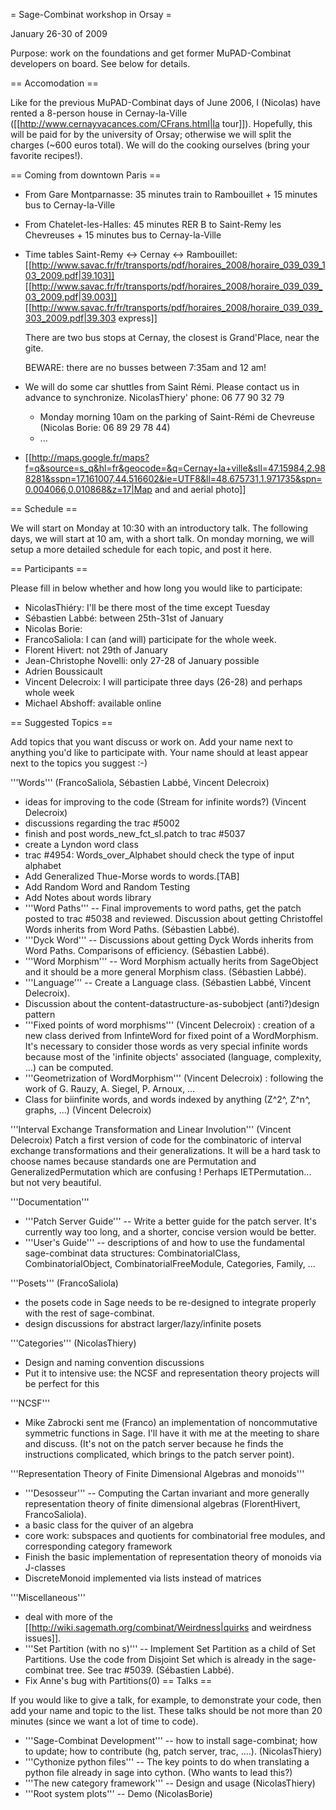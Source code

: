 = Sage-Combinat workshop in Orsay =

January 26-30 of 2009

Purpose: work on the foundations and get former MuPAD-Combinat developers on board. See below for details.

== Accomodation ==

Like for the previous MuPAD-Combinat days of June 2006, I (Nicolas) have rented a 8-person house in Cernay-la-Ville
([[http://www.cernayvacances.com/CFrans.html|la tour]]). Hopefully, this will be paid for by the university of Orsay; otherwise we will split the charges (~600 euros total). We will do the cooking ourselves (bring your favorite recipes!).

== Coming from downtown Paris ==

 * From Gare Montparnasse: 35 minutes train to Rambouillet + 15 minutes bus to Cernay-la-Ville
 * From Chatelet-les-Halles: 45 minutes RER B to Saint-Remy les Chevreuses + 15 minutes bus to Cernay-la-Ville

 * Time tables Saint-Remy <-> Cernay <-> Rambouillet:
   [[http://www.savac.fr/fr/transports/pdf/horaires_2008/horaire_039_039_103_2009.pdf|39.103]]
   [[http://www.savac.fr/fr/transports/pdf/horaires_2008/horaire_039_039_03_2009.pdf|39.003]]
   [[http://www.savac.fr/fr/transports/pdf/horaires_2008/horaire_039_039_303_2009.pdf|39.303 express]]

   There are two bus stops at Cernay, the closest is Grand'Place, near the gite.

   BEWARE: there are no busses between 7:35am and 12 am!

 * We will do some car shuttles from Saint Rémi. Please contact us in advance to synchronize. NicolasThiery' phone: 06 77 90 32 79
    * Monday morning 10am on the parking of Saint-Rémi de Chevreuse (Nicolas Borie: 06 89 29 78 44)
    * ...

 * [[http://maps.google.fr/maps?f=q&source=s_q&hl=fr&geocode=&q=Cernay+la+ville&sll=47.15984,2.988281&sspn=17.161007,44.516602&ie=UTF8&ll=48.675731,1.971735&spn=0.004066,0.010868&z=17|Map and and aerial photo]]

== Schedule ==

We will start on Monday at 10:30 with an introductory talk. The following days, we will start at 10 am, with a short talk. On monday morning, we will setup a more detailed schedule for each topic, and post it here. 

== Participants ==

Please fill in below whether and how long you would like to participate:

 * NicolasThiéry: I'll be there most of the time except Tuesday
 * Sébastien Labbé: between 25th-31st of January
 * Nicolas Borie:
 * FrancoSaliola: I can (and will) participate for the whole week.
 * Florent Hivert: not 29th of January
 * Jean-Christophe Novelli: only 27-28 of January possible
 * Adrien Boussicault
 * Vincent Delecroix: I will participate three days (26-28) and perhaps whole week
 * Michael Abshoff: available online

== Suggested Topics ==

Add topics that you want discuss or work on. Add your name next to anything you'd like to participate with. Your name should at least appear next to the topics you suggest :-)

'''Words''' (FrancoSaliola, Sébastien Labbé, Vincent Delecroix)
 * ideas for improving to the code (Stream for infinite words?) (Vincent Delecroix)
 * discussions regarding the trac #5002
 * finish and post words_new_fct_sl.patch to trac #5037
 * create a Lyndon word class
 * trac #4954: Words_over_Alphabet should check the type of input alphabet
 * Add Generalized Thue-Morse words to words.[TAB]
 * Add Random Word and Random Testing
 * Add Notes about words library
 * '''Word Paths''' -- Final improvements to word paths, get the patch posted to trac #5038 and reviewed. Discussion about getting Christoffel Words inherits from Word Paths. (Sébastien Labbé).
 * '''Dyck Word''' -- Discussions about getting Dyck Words inherits from Word Paths. Comparisons of efficiency. (Sébastien Labbé).
 * '''Word Morphism''' -- Word Morphism actually herits from SageObject and it should be a more general Morphism class. (Sébastien Labbé). 
 * '''Language''' -- Create a Language class. (Sébastien Labbé, Vincent Delecroix). 
 * Discussion about the content-datastructure-as-subobject (anti?)design pattern
 * '''Fixed points of word morphisms''' (Vincent Delecroix) : creation of a new class derived from InfinteWord for fixed point of a WordMorphism. It's necessary to consider those words as very special infinite words because most of the 'infinite objects' associated (language, complexity, ...) can be computed.
 * '''Geometrization of WordMorphism''' (Vincent Delecroix) : following the work of G. Rauzy, A. Siegel, P. Arnoux, ...
 * Class for biinfinite words, and words indexed by anything (Z^2^, Z^n^, graphs, ...) (Vincent Delecroix)

'''Interval Exchange Transformation and Linear Involution''' (Vincent Delecroix)
 Patch a first version of code for the combinatoric of interval exchange transformations and their generalizations. It will be a hard task to choose names because standards one are Permutation and GeneralizedPermutation which are confusing ! Perhaps IETPermutation... but not very beautiful.

'''Documentation'''
 * '''Patch Server Guide''' -- Write a better guide for the patch server. It's currently way too long, and a shorter, concise version would be better.
 * '''User's Guide''' -- descriptions of and how to use the fundamental sage-combinat data structures: CombinatorialClass, CombinatorialObject, CombinatorialFreeModule, Categories, Family, ...

'''Posets''' (FrancoSaliola)
 * the posets code in Sage needs to be re-designed to integrate properly with the rest of sage-combinat.
 * design discussions for abstract larger/lazy/infinite posets

'''Categories''' (NicolasThiery)
 * Design and naming convention discussions
 * Put it to intensive use: the NCSF and representation theory projects will be perfect for this

'''NCSF'''
 * Mike Zabrocki sent me (Franco) an implementation of noncommutative symmetric functions in Sage. I'll have it with me at the meeting to share and discuss. (It's not on the patch server because he finds the instructions complicated, which brings to the patch server point).

'''Representation Theory of Finite Dimensional Algebras and monoids'''
 * '''Desosseur''' -- Computing the Cartan invariant and more generally representation theory of finite dimensional algebras (FlorentHivert, FrancoSaliola).
 * a basic class for the quiver of an algebra
 * core work: subspaces and quotients for combinatorial free modules, and corresponding category framework
 * Finish the basic implementation of representation theory of monoids via J-classes
 * DiscreteMonoid implemented via lists instead of matrices

'''Miscellaneous'''
 * deal with more of the [[http://wiki.sagemath.org/combinat/Weirdness|quirks and weirdness issues]].
 * '''Set Partition (with no s)''' -- Implement Set Partition as a child of Set Partitions. Use the code from Disjoint Set which is already in the sage-combinat tree. See trac #5039. (Sébastien Labbé).
 * Fix Anne's bug with Partitions(0)
== Talks ==

If you would like to give a talk, for example, to demonstrate your code, then add your name and topic to the list. These talks should be not more than 20 minutes (since we want a lot of time to code).

 * '''Sage-Combinat Development''' -- how to install sage-combinat; how to update; how to contribute (hg, patch server, trac, ....). (NicolasThiery)
 * '''Cythonize python files''' -- The key points to do when translating a python file already in sage into cython. (Who wants to lead this?)
 * '''The new category framework''' -- Design and usage (NicolasThiery)
 * '''Root system plots''' -- Demo (NicolasBorie)

